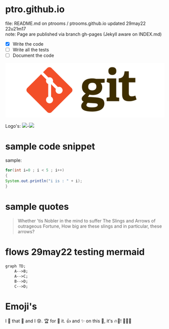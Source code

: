 # ptro.github.io
file: README.md on  ptrooms / ptrooms.github.io updated 29may22 22u21m17 <br>
note: Page are published via branch gh-pages (Jekyll aware on INDEX.md)

- [X] Write the code
- [ ] Write all the tests
- [ ] Document the code

![alttext](assets/images/Git_logo.png)

Logo's: <img src="https://github.com/ptrooms/ptrooms.github.io/blob/gh-pages/assets/images/ptro_680x478.jpg" height="100">-<img src="https://github.com/ptrooms/ptrooms.github.io/blob/gh-pages/assets/images/hcclogo.png" height="100">

# sample code snippet
sample:
```java
for(int i=0 ; i < 5 ; i++)
{
System.out.println("i is : " + i);
}
```
# sample quotes
> Whether 'tis Nobler in the mind to suffer
> The Slings and Arrows of outrageous Fortune, 
How big are these slings and in particular, these arrows?


# flows 29may22 testing mermaid
```mermaid
graph TD;
    A-->B;
    A-->C;
    B-->D;
    C-->D;
```

# Emoji's
I :eyes: that :bug: and I :cold_sweat:.
:trophy: for :microscope: it.
:+1: and :sparkles: on this :ship:, it's :fire::poop:!
:clap::tada::panda_face:
